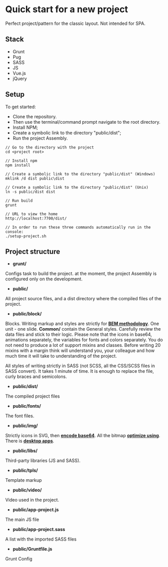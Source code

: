 # Quick start for a new project #
Perfect project/pattern for the classic layout. Not intended for SPA.

## Stack ##
- Grunt
- Pug
- SASS
- JS
- Vue.js
- jQuery

## Setup ##

To get started:
- Clone the repository.
- Then use the terminal/command prompt navigate to the root directory.
- Install NPM;
- Create a symbolic link to the directory "public/dist";
- Run the project Assembly.

```
// Go to the directory with the project
cd <project root>
```
```
// Install npm
npm install
```
```
// Create a symbolic link to the directory "public/dist" (Windows)
mklink /d dist public\dist
```
```
// Create a symbolic link to the directory "public/dist" (Unix)
ln -s public/dist dist
```
```
// Run build
grunt
```
```
// URL to view the home
http://localhost:7700/dist/
```
```
// In order to run these three commands automatically run in the console:
./setup-project.sh
```

## Project structure ##

- **grunt/**

Configs task to build the project. at the moment, the project Assembly is configured only on the development.
- **public/**

All project source files, and a dist directory where the compiled files of the project.

- **public/block/**

Blocks. Writing markup and styles are strictly for **[BEM methodology](https://ru.bem.info/methodology/quick-start/)**.
One unit - one slide. **Common/** contain the General styles. Carefully review the data files and stick to their logic.
Please note that the icons in base64, animations separately, the variables for fonts and colors separately. You do not need to produce a lot of support mixins and classes.
Before writing 20 mixins with a margin think will understand you, your colleague and how much time it will take to
understanding of the project.

All styles of writing strictly in SASS (not SCSS, all the CSS/SCSS files in SASS convert). It takes 1 minute of time. It is enough to replace the file, curly braces and semicolons.

- **public/dist/**

The compiled project files

- **public/fonts/**

The font files.

- **public/img/**

Strictly icons in SVG, then **[encode base64](https://www.base64-image.de)**.
All the bitmap **[optimize using](https://tinypng.com)**.
There is **[desktop apps](https://github.com/kyleduo/TinyPNG4Mac)**.

- **public/libs/**

Third-party libraries (JS and SASS).

- **public/tpls/**

Template markup

- **public/video/**

Video used in the project.

- **public/app-project.js**

The main JS file

- **public/app-project.sass**

A list with the imported SASS files

- **public/Gruntfile.js**

Grunt Config
